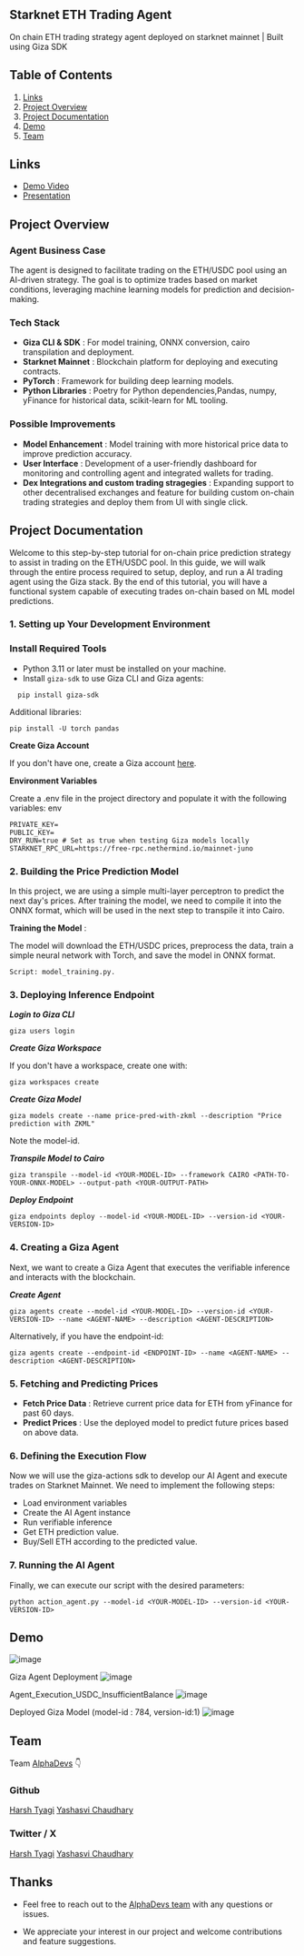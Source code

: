 ## Starknet ETH Trading Agent

On chain ETH trading strategy agent deployed on starknet mainnet | Built using Giza SDK

## Table of Contents

1. [Links](#links)
2. [Project Overview](#project-overview)
3. [Project Documentation ](#project-documentation)
4. [Demo](#demo)
5. [Team](#team)

## Links

- [Demo Video]()
- [Presentation](https://www.canva.com/design/DAGHwC7TMhw/ulHDH4d3AvLewKv4wn_pvA/edit?utm_content=DAGHwC7TMhw&utm_campaign=designshare&utm_medium=link2&utm_source=sharebutton)

## Project Overview

### Agent Business Case

The agent is designed to facilitate trading on the ETH/USDC pool using an AI-driven strategy. The goal is to optimize trades based on market conditions, leveraging machine learning models for prediction and decision-making.

### Tech Stack

- **Giza CLI & SDK** : For model training, ONNX conversion, cairo transpilation and deployment.
- **Starknet Mainnet** : Blockchain platform for deploying and executing contracts.
- **PyTorch** : Framework for building deep learning models.
- **Python Libraries** : Poetry for Python dependencies,Pandas, numpy, yFinance for historical data, scikit-learn for ML tooling.

### Possible Improvements

- **Model Enhancement** : Model training with more historical price data to improve prediction accuracy.
- **User Interface** : Development of a user-friendly dashboard for monitoring and controlling agent and integrated wallets for trading.
- **Dex Integrations and custom trading stragegies** : Expanding support to other decentralised exchanges and feature for building custom on-chain trading strategies and deploy them from UI with single click.

## Project Documentation

Welcome to this step-by-step tutorial for on-chain price prediction strategy to assist in trading on the ETH/USDC pool. In this guide, we will walk through the entire process required to setup, deploy, and run a AI trading agent using the Giza stack. By the end of this tutorial, you will have a functional system capable of executing trades on-chain based on ML model predictions.

### 1. Setting up Your Development Environment

### Install Required Tools

- Python 3.11 or later must be installed on your machine.
- Install `giza-sdk` to use Giza CLI and Giza agents:

```
  pip install giza-sdk
```

Additional libraries:

```
pip install -U torch pandas
```

**Create Giza Account**

If you don't have one, create a Giza account [here](https://docs.gizatech.xyz/products/platform/resources/users).

**Environment Variables**

Create a .env file in the project directory and populate it with the following variables:
env

```
PRIVATE_KEY=
PUBLIC_KEY=
DRY_RUN=true # Set as true when testing Giza models locally
STARKNET_RPC_URL=https://free-rpc.nethermind.io/mainnet-juno
```

### 2. Building the Price Prediction Model

In this project, we are using a simple multi-layer perceptron to predict the next day's prices. After training the model, we need to compile it into the ONNX format, which will be used in the next step to transpile it into Cairo.

**Training the Model** :

The model will download the ETH/USDC prices, preprocess the data, train a simple neural network with Torch, and save the model in ONNX format.

```
Script: model_training.py.
```

### 3. Deploying Inference Endpoint

**_Login to Giza CLI_**

```
giza users login
```

**_Create Giza Workspace_**

If you don't have a workspace, create one with:

```
giza workspaces create
```

**_Create Giza Model_**

```
giza models create --name price-pred-with-zkml --description "Price prediction with ZKML"
```

Note the model-id.

**_Transpile Model to Cairo_**

```
giza transpile --model-id <YOUR-MODEL-ID> --framework CAIRO <PATH-TO-YOUR-ONNX-MODEL> --output-path <YOUR-OUTPUT-PATH>
```

**_Deploy Endpoint_**

```
giza endpoints deploy --model-id <YOUR-MODEL-ID> --version-id <YOUR-VERSION-ID>
```

### 4. Creating a Giza Agent

Next, we want to create a Giza Agent that executes the verifiable inference and interacts with the blockchain.

**_Create Agent_**

```
giza agents create --model-id <YOUR-MODEL-ID> --version-id <YOUR-VERSION-ID> --name <AGENT-NAME> --description <AGENT-DESCRIPTION>
```

Alternatively, if you have the endpoint-id:

```
giza agents create --endpoint-id <ENDPOINT-ID> --name <AGENT-NAME> --description <AGENT-DESCRIPTION>
```

### 5. Fetching and Predicting Prices

- **Fetch Price Data** : Retrieve current price data for ETH from yFinance for past 60 days.
- **Predict Prices** : Use the deployed model to predict future prices based on above data.

### 6. Defining the Execution Flow

Now we will use the giza-actions sdk to develop our AI Agent and execute trades on Starknet Mainnet. We need to implement the following steps:

- Load environment variables
- Create the AI Agent instance
- Run verifiable inference
- Get ETH prediction value.
- Buy/Sell ETH according to the predicted value.

### 7. Running the AI Agent

Finally, we can execute our script with the desired parameters:

```
python action_agent.py --model-id <YOUR-MODEL-ID> --version-id <YOUR-VERSION-ID>
```

## Demo

![image](/public/demo/1.jpg)

Giza Agent Deployment
![image](/public/demo/2.jpeg)

Agent_Execution_USDC_InsufficientBalance
![image](/public/demo/3.jpeg)

Deployed Giza Model (model-id : 784, version-id:1)
![image](/public/demo/4.jpeg)

## Team

Team [AlphaDevs](https://www.alphadevs.dev) 👇

### Github

[Harsh Tyagi](https://github.com/mr-harshtyagi)
[Yashasvi Chaudhary](https://github.com/0xyshv)

### Twitter / X

[Harsh Tyagi](https://twitter.com/0xmht)
[Yashasvi Chaudhary](https://twitter.com/0xyshv)

## Thanks

- Feel free to reach out to the [AlphaDevs team](https://www.alphadevs.dev) with any questions or issues.

- We appreciate your interest in our project and welcome contributions and feature suggestions.
